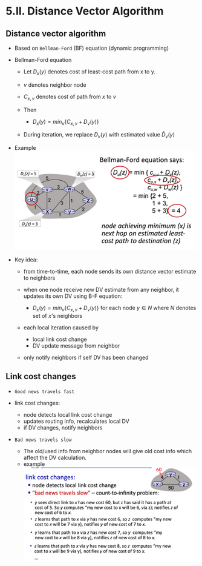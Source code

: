 # 5.II. Distance Vector Algorithm

## Distance vector algorithm

* Based on `Bellman-Ford` (BF) equation (dynamic programming)

* Bellman-Ford equation
    * Let ${D_x(y)}$ denotes cost of least-cost path from x to y.
    * ${v}$ denotes neighbor node
    * ${C_{x,v}}$ denotes cost of path from ${x}$ to ${v}$
    * Then
        * ${D_x(y) = min_v\{C_{x,v} + D_v(y)\}}$

    * During iteration, we replace ${D_v(y)}$ with estimated value ${\hat{D}_v(y)}$

* Example
    <img src = "imgs/Bellman-Ford_Eg.png">

* Key idea:
    * from time-to-time, each node sends its own distance vector estimate to neighbors
    * when one node receive new DV estimate from any neighbor, it updates its own DV using B-F equation:
        * ${D_x(y) = min_v\{C_{x,v} + D_v(y)\}}$ for each node ${y \in N}$ where ${N}$ denotes set of ${x}$'s neighbors
        
    * each local iteration caused by
        * local link cost change
        * DV update message from neighbor

    * only notify neighbors if self DV has been changed

## Link cost changes

* `Good news travels fast`

* link cost changes:
    * node detects local link cost change
    * updates routing info, recalculates local DV
    * if DV changes, notify neighbors

* `Bad news travels slow`
    * The old/used info from neighbor nodes will give old cost info which affect the DV calculation.
    * example
        <img src="imgs/DV_bad_news.png">